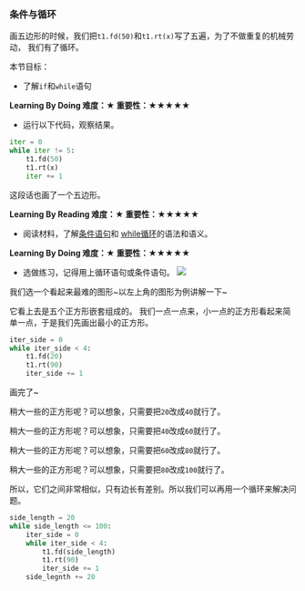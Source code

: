 ### 条件与循环

画五边形的时候，我们把`t1.fd(50)`和`t1.rt(x)`写了五遍，为了不做重复的机械劳动，
我们有了循环。

本节目标：
- 了解`if`和`while`语句

**Learning By Doing 难度：★ 重要性：★★★★★**

- 运行以下代码，观察结果。
```python
iter = 0
while iter != 5:
    t1.fd(50)
    t1.rt(x)
    iter += 1
```
这段话也画了一个五边形。

**Learning By Reading 难度：★ 重要性：★★★★★**

- 阅读材料，了解[条件语句](http://blog.csdn.net/leexide/article/details/17359943)和
[while循环](http://www.runoob.com/python3/python3-loop.html)的语法和语义。

**Learning By Doing 难度：★ 重要性：★★★★★**

- 选做练习，记得用上循环语句或条件语句。
![](http://s4.sinaimg.cn/large/5fd454d0gx6CyHMOSXNe3&690)

我们选一个看起来最难的图形~以左上角的图形为例讲解一下~

它看上去是五个正方形嵌套组成的。
我们一点一点来，小一点的正方形看起来简单一点，于是我们先画出最小的正方形。
```python
iter_side = 0
while iter_side < 4:
    t1.fd(20)
    t1.rt(90)
    iter_side += 1
```
画完了~

稍大一些的正方形呢？可以想象，只需要把`20`改成`40`就行了。

稍大一些的正方形呢？可以想象，只需要把`40`改成`60`就行了。

稍大一些的正方形呢？可以想象，只需要把`60`改成`80`就行了。

稍大一些的正方形呢？可以想象，只需要把`80`改成`100`就行了。

所以，它们之间非常相似，只有边长有差别。所以我们可以再用一个循环来解决问题。
```python
side_length = 20
while side_length <= 100:
    iter_side = 0
    while iter_side < 4:
        t1.fd(side_length)
        t1.rt(90)
        iter_side += 1
    side_legnth += 20
```
